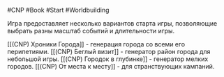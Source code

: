 #CNP #Book #Start #Worldbuilding 

Игра предоставляет несколько вариантов старта игры, позволяющие выбрать разны масштаб событий и длительности игры. 

[[(CNP) Хроники Города]] - генерация города со всеми его перипетиями. 
[[(CNP) Беглый визит]] -  генератор район города для небольшой игры. 
[[(CNP) Городок в глубинке]] - генератор мелких городов.
[[(CNP) От места к месту]] -  для странствующих кампаний.
